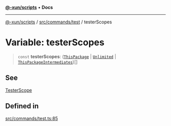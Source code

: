 [**@-xun/scripts**](../../../../README.md) • **Docs**

***

[@-xun/scripts](../../../../README.md) / [src/commands/test](../README.md) / testerScopes

# Variable: testerScopes

> `const` **testerScopes**: ([`ThisPackage`](../../../configure/enumerations/DefaultGlobalScope.md#thispackage) \| [`Unlimited`](../../../configure/enumerations/DefaultGlobalScope.md#unlimited) \| [`ThisPackageIntermediates`](../enumerations/TestScope.md#thispackageintermediates))[]

## See

[TesterScope](TesterScope.md)

## Defined in

[src/commands/test.ts:85](https://github.com/Xunnamius/xscripts/blob/dc527d1504edcd9b99add252bcfe23abb9ef9d78/src/commands/test.ts#L85)
